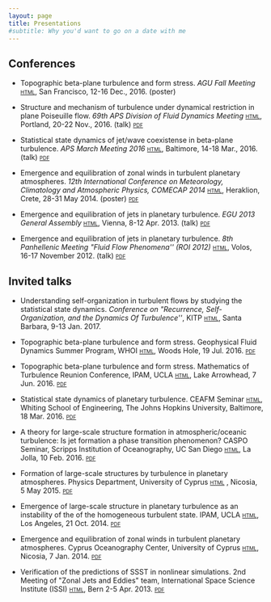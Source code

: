 ```yaml
---
layout: page
title: Presentations
#subtitle: Why you'd want to go on a date with me
---
```


## Conferences

- Topographic beta-plane turbulence and form stress. _AGU Fall Meeting_ [<span style="font-variant:small-caps;">html</span>][AGU16-site], San Francisco, 12-16 Dec., 2016. (poster)

- Structure and mechanism of turbulence under dynamical restriction in plane Poiseuille flow. _69th APS Division of Fluid Dynamics Meeting_ [<span style="font-variant:small-caps;">html</span>][APSDFD16-site], Portland, 20-22 Nov., 2016. (talk) [<span style="font-variant:small-caps;">pdf</span>][APSDFD16]

- Statistical state dynamics of jet/wave coexistense in beta-plane turbulence. _APS March Meeting 2016_ [<span style="font-variant:small-caps;">html</span>][APSMar16-site], Baltimore, 14-18 Mar., 2016. (talk) [<span style="font-variant:small-caps;">pdf</span>][APS-March16]

- Emergence and equilibration of zonal winds in turbulent planetary atmospheres. _12th International Conference on Meteorology, Climatology and Atmospheric Physics, COMECAP 2014_ [<span style="font-variant:small-caps;">html</span>][COMECAP14-site], Heraklion, Crete, 28-31 May 2014. (poster) [<span style="font-variant:small-caps;">pdf</span>][COMECAP14-poster]

- Emergence and equilibration of jets in planetary turbulence.  _EGU 2013 General Assembly_ [<span style="font-variant:small-caps;">html</span>][EGU13-site], Vienna, 8-12 Apr. 2013. (talk) [<span style="font-variant:small-caps;">pdf</span>][EGU13-talk]

- Emergence and equilibration of jets in planetary turbulence.  _8th Panhellenic Meeting "Fluid Flow Phenomena'' (ROI 2012)_ [<span style="font-variant:small-caps;">html</span>][ROI12-site], Volos, 16-17 November 2012. (talk) [<span style="font-variant:small-caps;">pdf</span>][ROI12-talk]


## Invited talks

- Understanding self-organization in turbulent flows by studying the statistical state dynamics. _Conference on "Recurrence, Self-Organization, and the Dynamics Of Turbulence''_, KITP [<span style="font-variant:small-caps;">html</span>][KITP-site], Santa Barbara, 9-13 Jan. 2017.

- Topographic beta-plane turbulence and form stress. Geophysical Fluid Dynamics Summer Program, WHOI [<span style="font-variant:small-caps;">html</span>][GFD-site], Woods Hole, 19 Jul. 2016. [<span style="font-variant:small-caps;">pdf</span>][GFD_July2016]

- Topographic beta-plane turbulence and form stress. Mathematics of Turbulence Reunion Conference, IPAM, UCLA [<span style="font-variant:small-caps;">html</span>][IPAM-site], Lake Arrowhead, 7 Jun. 2016. [<span style="font-variant:small-caps;">pdf</span>][IPAM_Jun2016]

- Statistical state dynamics of planetary turbulence. CEAFM Seminar [<span style="font-variant:small-caps;">html</span>][CEAFM-site], Whiting School of Engineering, The Johns Hopkins University, Baltimore, 18 Mar. 2016. [<span style="font-variant:small-caps;">pdf</span>][CEAFM_Mar2016]

- A theory for large-scale structure formation in atmospheric/oceanic turbulence: Is jet formation a phase transition phenomenon? CASPO Seminar, Scripps Institution of Oceanography, UC San Diego [<span style="font-variant:small-caps;">html</span>][Scripps-site], La Jolla, 10 Feb. 2016. [<span style="font-variant:small-caps;">pdf</span>][CASPO_Feb2016]

- Formation of large-scale structures by turbulence in planetary atmospheres. Physics Department, University of Cyprus [<span style="font-variant:small-caps;">html</span>][UCY-site] , Nicosia, 5 May 2015. [<span style="font-variant:small-caps;">pdf</span>][UCY_May2015]

- Emergence of large-scale structure in planetary turbulence as an instability of the of the homogeneous turbulent state. IPAM, UCLA [<span style="font-variant:small-caps;">html</span>][IPAM-site], Los Angeles, 21 Oct. 2014. [<span style="font-variant:small-caps;">pdf</span>][IPAM_Oct2014]

- Emergence and equilibration of zonal winds in turbulent planetary atmospheres. Cyprus Oceanography Center, University of Cyprus [<span style="font-variant:small-caps;">html</span>][OCC-site], Nicosia, 7 Jan. 2014. [<span style="font-variant:small-caps;">pdf</span>][UCY_Jan2014]

- Verification of the predictions of SSST in nonlinear simulations. 2nd  Meeting of "Zonal Jets and Eddies" team, International Space Science Institute (ISSI) [<span style="font-variant:small-caps;">html</span>][ISSI-site], Bern 2-5 Apr. 2013. [<span style="font-variant:small-caps;">pdf</span>][ISSI_Apr2013]



[APS-March16]: APS_Mar2016.pdf
[COMECAP14-poster]: COMECAP14_poster.pdf

[CASPO_Feb2016]: CASPO_Feb2016.pdf
[UCY_May2015]: UCY_May2015.pdf
[CEAFM_Mar2016]: CEAFM_Mar2016.pdf
[IPAM_Oct2014]: IPAM_Oct2014.pdf
[IPAM_Jun2016]: IPAM_Jun2016.pdf
[UCY_Jan2014]: UCY_Jan2014.pdf
[ISSI_Apr2013]: ISSI_Apr2013.pdf
[ROI12-talk]: ROI12-talk.pdf
[EGU13-talk]: EGU13-talk.pdf
[GFD_July2016]: GFD-2016.pdf
[APSDFD16]: APS-DFD-2016.pdf


[comecap2016-s3t_eckhaus]: S3T_eckhaus-comecap-2016.pdf
[comecap2016-s3t_stab]: S3T_stab_comecap-2016.pdf
[EGU13-talk]: SSST_jets_EGU2013_Navid.pdf
[ROI12-talk]: Jets_Navid_Volos_final.pdf
[ROI12-site]: http://www.mie.uth.gr/flow2012/
[EGU13-site]: http://www.egu2013.eu/
[COMECAP14-site]: http://comecap2014.chemistry.uoc.gr/
[APSMar16-site]: https://www.aps.org/meetings/march/index.cfm
[IPAM-site]: http://www.ipam.ucla.edu/
[KITP-site]: http://www.kitp.ucsb.edu/
[CEAFM-site]: http://pages.jh.edu/~ceafm/
[Scripps-site]: http://scripps.ucsd.edu/
[UCY-site]: http://www.ucy.ac.cy/phy/en/
[OCC-site]: http://www.oceanography.ucy.ac.cy/
[ISSI-site]: http://www.issibern.ch/teams/zonaljets/
[GFD-site]: http://www.whoi.edu/gfd/
[APSDFD16-site]: http://apsdfd2016pdx.org/
[AGU16-site]: https://fallmeeting.agu.org/2016/


[phd_eng]: thesis_navid.pdf

[arXiv:1503.07644]: http://arxiv.org/abs/1503.07644

[arXiv:1512.06018]: http://arxiv.org/abs/1512.06018
